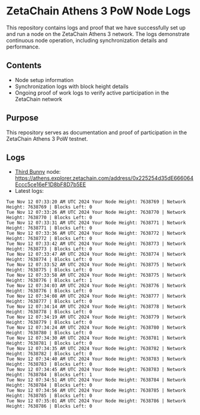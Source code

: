 # ZetaChain Athens 3 PoW Node Logs
This repository contains logs and proof that we have successfully set up and run a node on the ZetaChain Athens 3 network. The logs demonstrate continuous node operation, including synchronization details and performance.

## Contents
- Node setup information
- Synchronization logs with block height details
- Ongoing proof of work logs to verify active participation in the ZetaChain network

## Purpose
This repository serves as documentation and proof of participation in the ZetaChain Athens 3 PoW testnet.

## Logs

- [Third Bunny](https://thirdbunny.xyz/) node: https://athens.explorer.zetachain.com/address/0x225254d35dE666064Eccc5ce16eF1D8bF8D7b5EE
- Latest logs:
```
Tue Nov 12 07:33:20 AM UTC 2024 Your Node Height: 7638769 | Network Height: 7638769 | Blocks Left: 0
Tue Nov 12 07:33:26 AM UTC 2024 Your Node Height: 7638770 | Network Height: 7638770 | Blocks Left: 0
Tue Nov 12 07:33:31 AM UTC 2024 Your Node Height: 7638771 | Network Height: 7638771 | Blocks Left: 0
Tue Nov 12 07:33:36 AM UTC 2024 Your Node Height: 7638772 | Network Height: 7638772 | Blocks Left: 0
Tue Nov 12 07:33:42 AM UTC 2024 Your Node Height: 7638773 | Network Height: 7638773 | Blocks Left: 0
Tue Nov 12 07:33:47 AM UTC 2024 Your Node Height: 7638774 | Network Height: 7638774 | Blocks Left: 0
Tue Nov 12 07:33:52 AM UTC 2024 Your Node Height: 7638775 | Network Height: 7638775 | Blocks Left: 0
Tue Nov 12 07:33:58 AM UTC 2024 Your Node Height: 7638775 | Network Height: 7638776 | Blocks Left: 1
Tue Nov 12 07:34:03 AM UTC 2024 Your Node Height: 7638776 | Network Height: 7638776 | Blocks Left: 0
Tue Nov 12 07:34:08 AM UTC 2024 Your Node Height: 7638777 | Network Height: 7638777 | Blocks Left: 0
Tue Nov 12 07:34:14 AM UTC 2024 Your Node Height: 7638778 | Network Height: 7638778 | Blocks Left: 0
Tue Nov 12 07:34:19 AM UTC 2024 Your Node Height: 7638779 | Network Height: 7638779 | Blocks Left: 0
Tue Nov 12 07:34:24 AM UTC 2024 Your Node Height: 7638780 | Network Height: 7638780 | Blocks Left: 0
Tue Nov 12 07:34:30 AM UTC 2024 Your Node Height: 7638781 | Network Height: 7638781 | Blocks Left: 0
Tue Nov 12 07:34:35 AM UTC 2024 Your Node Height: 7638782 | Network Height: 7638782 | Blocks Left: 0
Tue Nov 12 07:34:40 AM UTC 2024 Your Node Height: 7638783 | Network Height: 7638783 | Blocks Left: 0
Tue Nov 12 07:34:45 AM UTC 2024 Your Node Height: 7638783 | Network Height: 7638784 | Blocks Left: 1
Tue Nov 12 07:34:51 AM UTC 2024 Your Node Height: 7638784 | Network Height: 7638784 | Blocks Left: 0
Tue Nov 12 07:34:56 AM UTC 2024 Your Node Height: 7638785 | Network Height: 7638785 | Blocks Left: 0
Tue Nov 12 07:35:01 AM UTC 2024 Your Node Height: 7638786 | Network Height: 7638786 | Blocks Left: 0
```
